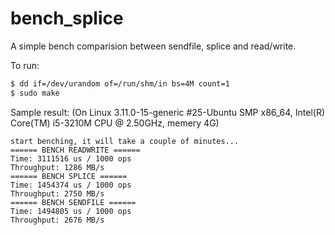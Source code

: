 bench_splice
============

A simple bench comparision between sendfile, splice and read/write.


To run:

``` bash
$ dd if=/dev/urandom of=/run/shm/in bs=4M count=1
$ sudo make
```

Sample result: (On Linux 3.11.0-15-generic #25-Ubuntu SMP x86_64, Intel(R) Core(TM) i5-3210M CPU @ 2.50GHz, memery 4G)

```
start benching, it will take a couple of minutes...
====== BENCH READWRITE ======
Time: 3111516 us / 1000 ops
Throughput: 1286 MB/s
====== BENCH SPLICE ======
Time: 1454374 us / 1000 ops
Throughput: 2750 MB/s
====== BENCH SENDFILE ======
Time: 1494805 us / 1000 ops
Throughput: 2676 MB/s
```
